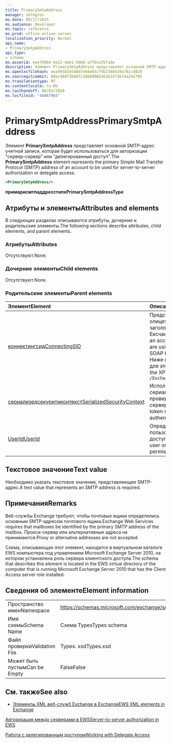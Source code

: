 ```yaml
---
title: PrimarySmtpAddress
manager: sethgros
ms.date: 09/17/2015
ms.audience: Developer
ms.topic: reference
ms.prod: office-online-server
localization_priority: Normal
api_name:
- PrimarySmtpAddress
api_type:
- schema
ms.assetid: eee79904-9412-4e61-b9b8-aff0ce25fade
description: Элемент PrimarySmtpAddress представляет основной SMTP-адрес учетной записи, которая будет использоваться для авторизации "сервер-сервер" или "делегированный доступ".
ms.openlocfilehash: eea995b3e546d7e94e65cf9b230b639a781c4928
ms.sourcegitcommit: 88ec988f2bb67c1866d06b361615f3674a24e795
ms.translationtype: MT
ms.contentlocale: ru-RU
ms.lasthandoff: 06/03/2020
ms.locfileid: "44467965"
---
```

# <a name="primarysmtpaddress"></a><span data-ttu-id="801a4-103">PrimarySmtpAddress</span><span class="sxs-lookup"><span data-stu-id="801a4-103">PrimarySmtpAddress</span></span>

<span data-ttu-id="801a4-104">Элемент **PrimarySmtpAddress** представляет основной SMTP-адрес учетной записи, которая будет использоваться для авторизации "сервер-сервер" или "делегированный доступ".</span><span class="sxs-lookup"><span data-stu-id="801a4-104">The **PrimarySmtpAddress** element represents the primary Simple Mail Transfer Protocol (SMTP) address of an account to be used for server-to-server authorization or delegate access.</span></span> 
  
```xml
<PrimarySmtpAddress/>
```

 <span data-ttu-id="801a4-105">**примарисмтпаддресстипе**</span><span class="sxs-lookup"><span data-stu-id="801a4-105">**PrimarySmtpAddressType**</span></span>
## <a name="attributes-and-elements"></a><span data-ttu-id="801a4-106">Атрибуты и элементы</span><span class="sxs-lookup"><span data-stu-id="801a4-106">Attributes and elements</span></span>

<span data-ttu-id="801a4-107">В следующих разделах описываются атрибуты, дочерние и родительские элементы.</span><span class="sxs-lookup"><span data-stu-id="801a4-107">The following sections describe attributes, child elements, and parent elements.</span></span>
  
### <a name="attributes"></a><span data-ttu-id="801a4-108">Атрибуты</span><span class="sxs-lookup"><span data-stu-id="801a4-108">Attributes</span></span>

<span data-ttu-id="801a4-109">Отсутствуют.</span><span class="sxs-lookup"><span data-stu-id="801a4-109">None.</span></span>
  
### <a name="child-elements"></a><span data-ttu-id="801a4-110">Дочерние элементы</span><span class="sxs-lookup"><span data-stu-id="801a4-110">Child elements</span></span>

<span data-ttu-id="801a4-111">Отсутствуют.</span><span class="sxs-lookup"><span data-stu-id="801a4-111">None.</span></span>
  
### <a name="parent-elements"></a><span data-ttu-id="801a4-112">Родительские элементы</span><span class="sxs-lookup"><span data-stu-id="801a4-112">Parent elements</span></span>

|<span data-ttu-id="801a4-113">**Элемент**</span><span class="sxs-lookup"><span data-stu-id="801a4-113">**Element**</span></span>|<span data-ttu-id="801a4-114">**Описание**</span><span class="sxs-lookup"><span data-stu-id="801a4-114">**Description**</span></span>|
|:-----|:-----|
|[<span data-ttu-id="801a4-115">коннектингсид</span><span class="sxs-lookup"><span data-stu-id="801a4-115">ConnectingSID</span></span>](connectingsid.md) <br/> |<span data-ttu-id="801a4-116">Представляет учетную запись для олицетворения при использовании заголовка SOAP Ексчанжеимперсонатион.</span><span class="sxs-lookup"><span data-stu-id="801a4-116">Represents an account to impersonate when you are using the ExchangeImpersonation SOAP header.</span></span>  <br/> <span data-ttu-id="801a4-117">Ниже приведено выражение XPath для этого элемента:</span><span class="sxs-lookup"><span data-stu-id="801a4-117">The following is the XPath expression to this element:</span></span>  <br/>  `/ExchangeImpersonation/ConnectingSID` <br/> |
|[<span data-ttu-id="801a4-118">сериализедсекуритиконтекст</span><span class="sxs-lookup"><span data-stu-id="801a4-118">SerializedSecurityContext</span></span>](serializedsecuritycontext.md) <br/> |<span data-ttu-id="801a4-119">Используется в заголовке SOAP для сериализации маркеров при проверке подлинности "сервер — сервер".</span><span class="sxs-lookup"><span data-stu-id="801a4-119">Used in the SOAP header for token serialization in server- to-server authentication.</span></span>  <br/> |
|[<span data-ttu-id="801a4-120">UserId</span><span class="sxs-lookup"><span data-stu-id="801a4-120">UserId</span></span>](userid.md) <br/> |<span data-ttu-id="801a4-121">Определяет делегата или пользователя с разрешениями на доступ к папке.</span><span class="sxs-lookup"><span data-stu-id="801a4-121">Identifies a delegate user or a user who has folder access permissions.</span></span>  <br/> |
   
## <a name="text-value"></a><span data-ttu-id="801a4-122">Текстовое значение</span><span class="sxs-lookup"><span data-stu-id="801a4-122">Text value</span></span>

<span data-ttu-id="801a4-123">Необходимо указать текстовое значение, представляющее SMTP-адрес.</span><span class="sxs-lookup"><span data-stu-id="801a4-123">A text value that represents an SMTP address is required.</span></span>
  
## <a name="remarks"></a><span data-ttu-id="801a4-124">Примечания</span><span class="sxs-lookup"><span data-stu-id="801a4-124">Remarks</span></span>

<span data-ttu-id="801a4-125">Веб-службы Exchange требуют, чтобы почтовые ящики определялись основным SMTP-адресом почтового ящика.</span><span class="sxs-lookup"><span data-stu-id="801a4-125">Exchange Web Services requires that mailboxes be identified by the primary SMTP address of the mailbox.</span></span> <span data-ttu-id="801a4-126">Прокси-сервер или альтернативные адреса не принимаются.</span><span class="sxs-lookup"><span data-stu-id="801a4-126">Proxy or alternative addresses are not accepted.</span></span>
  
<span data-ttu-id="801a4-127">Схема, описывающая этот элемент, находится в виртуальном каталоге EWS компьютера под управлением Microsoft Exchange Server 2010, на котором установлена роль сервера клиентского доступа.</span><span class="sxs-lookup"><span data-stu-id="801a4-127">The schema that describes this element is located in the EWS virtual directory of the computer that is running Microsoft Exchange Server 2010 that has the Client Access server role installed.</span></span>
  
## <a name="element-information"></a><span data-ttu-id="801a4-128">Сведения об элементе</span><span class="sxs-lookup"><span data-stu-id="801a4-128">Element information</span></span>

|||
|:-----|:-----|
|<span data-ttu-id="801a4-129">Пространство имен</span><span class="sxs-lookup"><span data-stu-id="801a4-129">Namespace</span></span>  <br/> |https://schemas.microsoft.com/exchange/services/2006/types  <br/> |
|<span data-ttu-id="801a4-130">Имя схемы</span><span class="sxs-lookup"><span data-stu-id="801a4-130">Schema Name</span></span>  <br/> |<span data-ttu-id="801a4-131">Схема Types</span><span class="sxs-lookup"><span data-stu-id="801a4-131">Types schema</span></span>  <br/> |
|<span data-ttu-id="801a4-132">Файл проверки</span><span class="sxs-lookup"><span data-stu-id="801a4-132">Validation File</span></span>  <br/> |<span data-ttu-id="801a4-133">Types. xsd</span><span class="sxs-lookup"><span data-stu-id="801a4-133">Types.xsd</span></span>  <br/> |
|<span data-ttu-id="801a4-134">Может быть пустым</span><span class="sxs-lookup"><span data-stu-id="801a4-134">Can be Empty</span></span>  <br/> |<span data-ttu-id="801a4-135">False</span><span class="sxs-lookup"><span data-stu-id="801a4-135">False</span></span>  <br/> |
   
## <a name="see-also"></a><span data-ttu-id="801a4-136">См. также</span><span class="sxs-lookup"><span data-stu-id="801a4-136">See also</span></span>



- [<span data-ttu-id="801a4-137">Элементы XML веб-служб Exchange в Exchange</span><span class="sxs-lookup"><span data-stu-id="801a4-137">EWS XML elements in Exchange</span></span>](ews-xml-elements-in-exchange.md)


[<span data-ttu-id="801a4-138">Авторизация между серверами в EWS</span><span class="sxs-lookup"><span data-stu-id="801a4-138">Server-to-server authorization in EWS</span></span>](https://msdn.microsoft.com/library/f1610a20-672d-448b-8c00-5b0fbcaf31cb%28Office.15%29.aspx)
  
[<span data-ttu-id="801a4-139">Работа с делегированным доступом</span><span class="sxs-lookup"><span data-stu-id="801a4-139">Working with Delegate Access</span></span>](https://msdn.microsoft.com/library/dfd6b4a3-8fd3-47ba-83c0-52465cb5f3f3%28Office.15%29.aspx)

